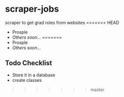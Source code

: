 # scraper-jobs
scraper to get grad roles from websites
<<<<<<< HEAD
-  Prosple
-  *Others soon...*
=======
- Prosple
- *Others soon...*

## Todo Checklist
- Store it in a database 
- create classes
>>>>>>> master
